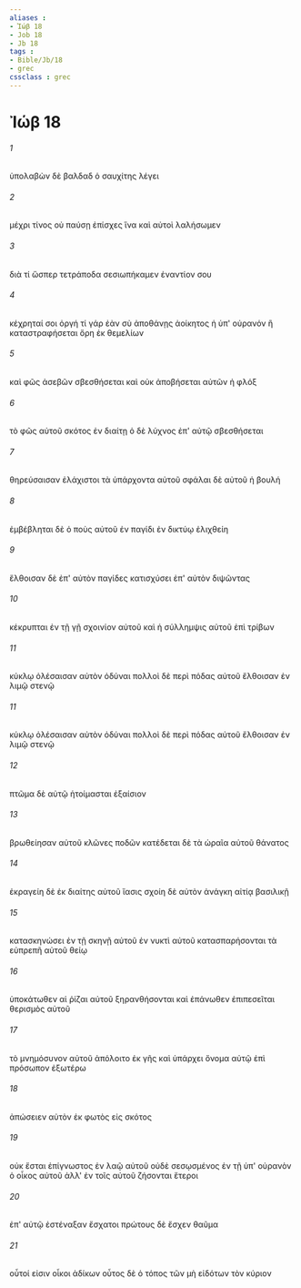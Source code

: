 ```yaml
---
aliases : 
- Ἰώβ 18
- Job 18
- Jb 18
tags : 
- Bible/Jb/18
- grec
cssclass : grec
---
```


# Ἰώβ 18

###### 1
ὑπολαβὼν δὲ βαλδαδ ὁ σαυχίτης λέγει
###### 2
μέχρι τίνος οὐ παύσῃ ἐπίσχες ἵνα καὶ αὐτοὶ λαλήσωμεν
###### 3
διὰ τί ὥσπερ τετράποδα σεσιωπήκαμεν ἐναντίον σου
###### 4
κέχρηταί σοι ὀργή τί γάρ ἐὰν σὺ ἀποθάνῃς ἀοίκητος ἡ ὑπ' οὐρανόν ἢ καταστραφήσεται ὄρη ἐκ θεμελίων
###### 5
καὶ φῶς ἀσεβῶν σβεσθήσεται καὶ οὐκ ἀποβήσεται αὐτῶν ἡ φλόξ
###### 6
τὸ φῶς αὐτοῦ σκότος ἐν διαίτῃ ὁ δὲ λύχνος ἐπ' αὐτῷ σβεσθήσεται
###### 7
θηρεύσαισαν ἐλάχιστοι τὰ ὑπάρχοντα αὐτοῦ σφάλαι δὲ αὐτοῦ ἡ βουλή
###### 8
ἐμβέβληται δὲ ὁ ποὺς αὐτοῦ ἐν παγίδι ἐν δικτύῳ ἑλιχθείη
###### 9
ἔλθοισαν δὲ ἐπ' αὐτὸν παγίδες κατισχύσει ἐπ' αὐτὸν διψῶντας
###### 10
κέκρυπται ἐν τῇ γῇ σχοινίον αὐτοῦ καὶ ἡ σύλλημψις αὐτοῦ ἐπὶ τρίβων
###### 11
κύκλῳ ὀλέσαισαν αὐτὸν ὀδύναι πολλοὶ δὲ περὶ πόδας αὐτοῦ ἔλθοισαν ἐν λιμῷ στενῷ
###### 11
κύκλῳ ὀλέσαισαν αὐτὸν ὀδύναι πολλοὶ δὲ περὶ πόδας αὐτοῦ ἔλθοισαν ἐν λιμῷ στενῷ
###### 12
πτῶμα δὲ αὐτῷ ἡτοίμασται ἐξαίσιον
###### 13
βρωθείησαν αὐτοῦ κλῶνες ποδῶν κατέδεται δὲ τὰ ὡραῖα αὐτοῦ θάνατος
###### 14
ἐκραγείη δὲ ἐκ διαίτης αὐτοῦ ἴασις σχοίη δὲ αὐτὸν ἀνάγκη αἰτίᾳ βασιλικῇ
###### 15
κατασκηνώσει ἐν τῇ σκηνῇ αὐτοῦ ἐν νυκτὶ αὐτοῦ κατασπαρήσονται τὰ εὐπρεπῆ αὐτοῦ θείῳ
###### 16
ὑποκάτωθεν αἱ ῥίζαι αὐτοῦ ξηρανθήσονται καὶ ἐπάνωθεν ἐπιπεσεῖται θερισμὸς αὐτοῦ
###### 17
τὸ μνημόσυνον αὐτοῦ ἀπόλοιτο ἐκ γῆς καὶ ὑπάρχει ὄνομα αὐτῷ ἐπὶ πρόσωπον ἐξωτέρω
###### 18
ἀπώσειεν αὐτὸν ἐκ φωτὸς εἰς σκότος
###### 19
οὐκ ἔσται ἐπίγνωστος ἐν λαῷ αὐτοῦ οὐδὲ σεσῳσμένος ἐν τῇ ὑπ' οὐρανὸν ὁ οἶκος αὐτοῦ ἀλλ' ἐν τοῖς αὐτοῦ ζήσονται ἕτεροι
###### 20
ἐπ' αὐτῷ ἐστέναξαν ἔσχατοι πρώτους δὲ ἔσχεν θαῦμα
###### 21
οὗτοί εἰσιν οἶκοι ἀδίκων οὗτος δὲ ὁ τόπος τῶν μὴ εἰδότων τὸν κύριον
